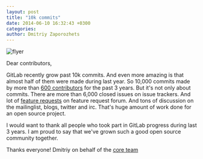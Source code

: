 ```yaml
---
layout: post
title: "10k commits"
date: 2014-06-10 16:32:43 +0300
categories: 
author: Dmitriy Zaporozhets
---
```



![flyer](/images/10k/flyer_10k.png)

<!--more-->

Dear contributors,

GitLab recently grow past 10k commits. And even more amazing is that almost half of them were made during last year. So 10,000 commits made by more than [600 contributors](http://contributors.gitlab.com/) for the past 3 years. But it's not only about commits. There are more than 6,000 closed issues on issue trackers. And lot of [feature requests](http://feedback.gitlab.com/) on feature request forum. And tons of discussion on the mailinglist, blogs, twitter and irc. That's huge amount of work done for an open source project. 

I would want to thank all people who took part in GitLab progress during last 3 years. I am proud to say that we've grown such a good open source community together. 

Thanks everyone!
Dmitriy on behalf of the [core team](https://www.gitlab.com/core-team/)